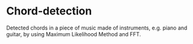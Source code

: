 # Chord-detection
Detected chords in a piece of music made of instruments, e.g. piano and guitar, by using Maximum Likelihood Method and FFT. 

